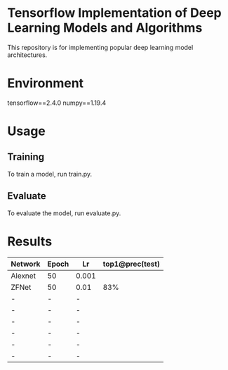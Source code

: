 # Tensorflow Implementation of Deep Learning Models and Algorithms
This repository is for implementing popular deep learning model architectures.

# Environment
  tensorflow==2.4.0
  numpy==1.19.4


# Usage
## Training
To train a model, run train.py.

## Evaluate
To evaluate the model, run evaluate.py.

# Results
|Network|Epoch|Lr|top1@prec(test)|
|------|---|---|----|
|Alexnet|50|0.001|
|ZFNet|50|0.01|83%|
|-|-|-|
|-|-|-|
|-|-|-|
|-|-|-|
|-|-|-|
|-|-|-|
